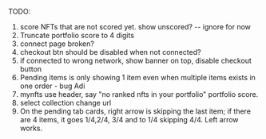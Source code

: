 TODO:

1. score NFTs that are not scored yet. show unscored? -- ignore for now
2. Truncate portfolio score to 4 digits
3. connect page broken?
4. checkout btn should be disabled when not connected?
5. if connected to wrong network, show banner on top, disable checkout button
6. Pending items is only showing 1 item even when multiple items exists in one order - bug Adi
7. mynfts use header, say "no ranked nfts in your portfolio" portfolio score.
8. select collection change url
9. On the pending tab cards, right arrow is skipping the last item; if there are 4 items, it goes 1/4,2/4, 3/4 and to 1/4 skipping 4/4. Left arrow works.
